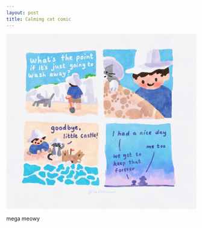 ```yaml
---
layout: post
title: Calming cat comic
---
```

<p align="center">
 <img src ="/images/107398639_3122096957872185_1875921888507160574_o.jpg">
</p>

mega meowy
